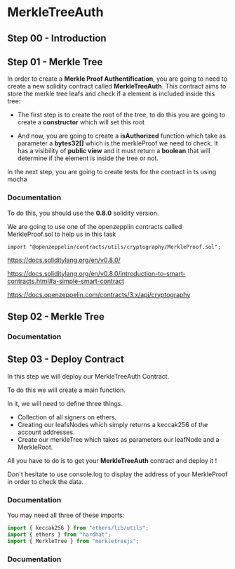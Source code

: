 # MerkleTreeAuth

## Step 00 - Introduction

## Step 01 - Merkle Tree

In order to create a __Merkle Proof Authentification__, you are going to need to create a new solidity contract called __MerkleTreeAuth__. This contract aims to store the merkle tree leafs and check if a element is included inside this tree:

- The first step is to create the root of the tree, to do this you are going to create a __constructor__ which will set this root

- And now, you are going to create a __isAuthorized__ function which take as parameter a __bytes32[]__ which is the merkleProof we need to check. It has a visibility of __public view__ and it must return a __boolean__ that will determine if the element is inside the tree or not.

In the next step, you are going to create tests for the contract in ts using mocha

### Documentation

To do this, you should use the __0.8.0__ solidity version.

We are going to use one of the openzepplin contracts called MerkleProof.sol to help us in this task
```
import "@openzeppelin/contracts/utils/cryptography/MerkleProof.sol";
```

https://docs.soliditylang.org/en/v0.8.0/

https://docs.soliditylang.org/en/v0.8.0/introduction-to-smart-contracts.html#a-simple-smart-contract

https://docs.openzeppelin.com/contracts/3.x/api/cryptography

## Step 02 - Merkle Tree

### Documentation

## Step 03 - Deploy Contract

In this step we will deploy our MerkleTreeAuth Contract.

To do this we will create a main function.

In it, we will need to define three things.

- Collection of all signers on ethers.
- Creating our leafsNodes which simply returns a keccak256 of the account addresses.
- Create our merkleTree which takes as parameters our leafNode and a MerkleRoot.

All you have to do is to get your **MerkleTreeAuth** contract and deploy it !

Don't hesitate to use console.log to display the address of your MerkleProof in order to check the data.

### Documentation

You may need all three of these imports:
```ts
import { keccak256 } from "ethers/lib/utils";
import { ethers } from "hardhat";
import { MerkleTree } from "merkletreejs";
```

### Documentation

